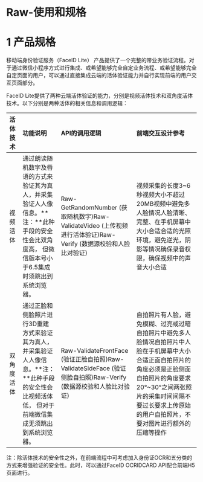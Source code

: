# Raw-使用和规格

# 1 产品规格

移动端身份验证服务（FaceID Lite） 产品提供了一个完整的带业务验证流程。对于通过微信小程序方式进行集成、或希望能够完全自定业务流程、或希望能够完全自定页面的用户，可以通过直接集成云端的活体验证能力并自行实现前端的用户交互页面部分。

FaceID Lite提供了两种云端活体验证的能力，分别是视频活体技术和双角度活体技术。以下分别是两种活体的相关信息和调用逻辑：

| 活体技术   | 功能说明                                                     | API的调用逻辑                                                | 前端交互设计参考                                             |
| :--------- | :----------------------------------------------------------- | :----------------------------------------------------------- | :----------------------------------------------------------- |
| 视频活体   | 通过朗读随机数字及唇语的方式来验证其为真人，并采集验证人人像信息。**注：**此种手段的安全性会比双角度高，       但微信版本号小于6.5集成时须跳出到系统浏览器。 | Raw-GetRandomNumber (获取随机数字)Raw-ValidateVideo (上传视频进行活体验证)Raw-Verify (数据源校验和人脸比对验证) | 视频采集的长度3~6秒视频大小不超过20MB视频中避免多人脸情况人脸清晰、完整、在手机屏幕中大小合适合适的光照环境，避免逆光，阴影等情况确保录音权限，确保视频中的声音大小合适 |
| 双角度活体 | 通过正脸和侧脸照片进行3D重建方式来验证其为真人，并采集验证人人像信息。**注：**此种手段的安全性会比视频活体低，       但对于前端微信集成无须跳出到系统浏览器。 | Raw-ValidateFrontFace (验证正脸自拍照)Raw-ValidateSideFace (验证侧脸自拍照)Raw-Verify (数据源校验和人脸比对验证) | 自拍照片有人脸，避免模糊、过亮或过暗自拍照片中避免多人脸情况自拍照片中人脸在手机屏幕中大小合适正面自拍照片的角度必须是正脸侧面自拍照片的角度要求20°~30°之间两张照片的采集时间间隔不要过长要求上传原始的用户自拍照片，不要对图片进行额外的压缩等操作 |

注：除活体技术的安全性之外，在前端流程中可考虑加入身份证OCR和五分类的方式来增强验证的安全性。此时，可以通过FaceID OCRIDCARD API配合前端H5页面进行。